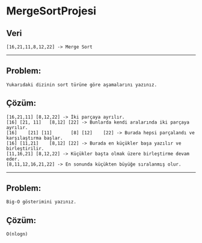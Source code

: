 # MergeSortProjesi

## Veri
    [16,21,11,8,12,22] -> Merge Sort
***
## Problem:
    Yukarıdaki dizinin sort türüne göre aşamalarını yazınız.
## Çözüm:
    [16,21,11] [8,12,22] -> İki parçaya ayrılır.
    [16] [21, 11]   [8,12] [22] -> Bunlarda kendi aralarında iki parçaya ayrılır.
    [16]    [21] [11]       [8] [12]    [22] -> Burada hepsi parçalandı ve karşılaştırma başlar.
    [16] [11,21]    [8,12] [22] -> Burada en küçükler başa yazılır ve birleştirilir.
    [11,16,21] [8,12,22] -> Küçükler başta olmak üzere birleştirme devam eder.
    [8,11,12,16,21,22] -> En sonunda küçükten büyüğe sıralanmış olur.
 ***
## Problem:
    Big-O gösterimini yazınız.
## Çözüm:
    O(nlogn)
